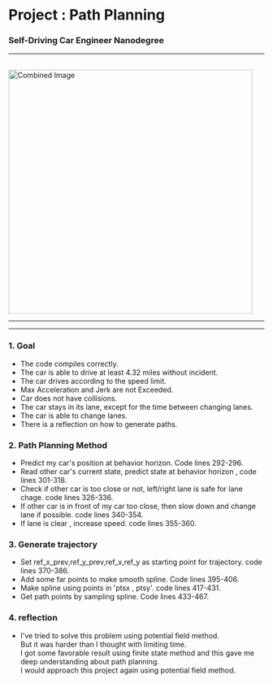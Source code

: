 
# Project : **Path Planning**
### Self-Driving Car Engineer Nanodegree
---

<br>
<img src="./reflection_img/MPC_Project.PNG" width="480" alt="Combined Image" />

---
---

### 1. Goal
* The code compiles correctly.<br>
* The car is able to drive at least 4.32 miles without  incident.<br>
* The car drives according to the speed limit.<br>
* Max Acceleration and Jerk are not Exceeded.<br>
* Car does not have collisions.<br>
* The car stays in its lane, except for the time between changing lanes.<br>
* The car is able to change lanes.<br>
* There is a reflection on how to generate paths.<br>

### 2. Path Planning Method
- Predict my car's position at behavior horizon. Code lines 292-296.<br>
-  Read other car's current state, predict state at behavior horizon , code lines 301-318.<br>
- Check if other car is too close or not, left/right lane is safe for lane chage. code lines 326-336.<br>
- If other car is in front of my car too close, then slow down and change lane if possible. code lines 340-354.<br>
- If lane is clear , increase speed. code lines 355-360.<br>

### 3. Generate trajectory
- Set ref_x_prev,ref_y_prev,ref_x,ref_y as starting point for trajectory. code lines 370-386.<br>
- Add some far points to make smooth spline. Code lines 395-406.<br>
- Make spline using points in 'ptsx , ptsy'. code lines 417-431.<br>
- Get path points by sampling spline. Code lines 433-467.<br>

### 4. reflection
- I've tried to solve this problem using potential field method.<br>
But it was harder than I thought with limiting time.<br>
I got some favorable result using finite state method and this gave me deep understanding about path planning.<br>
I would approach this project again using potential field method. 
